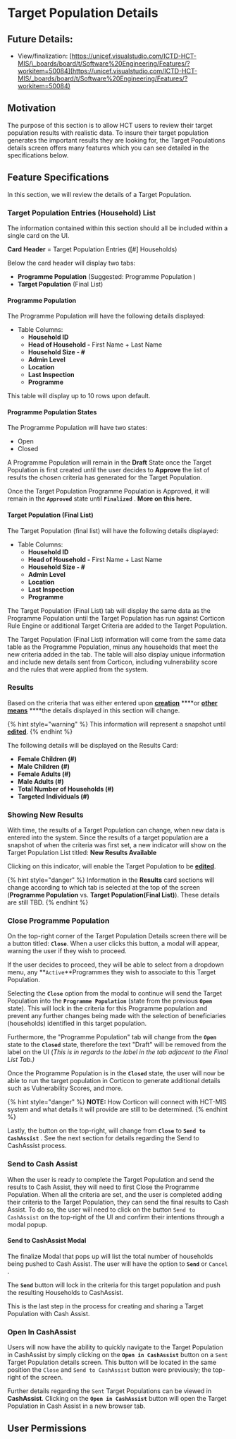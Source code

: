 # Target Population Details

## Future Details: 

* View/finalization: [https://unicef.visualstudio.com/ICTD-HCT-MIS/\_boards/board/t/Software%20Engineering/Features/?workitem=50084](https://unicef.visualstudio.com/ICTD-HCT-MIS/_boards/board/t/Software%20Engineering/Features/?workitem=50084)

## Motivation

The purpose of this section is to allow HCT users to review their target population results with realistic data. To insure their target population generates the important results they are looking for, the Target Populations details screen offers many features which you can see detailed in the specifications below. 

## Feature Specifications

In this section, we will review the details of a Target Population.

### Target Population Entries \(Household\) List

The information contained within this section should all be included within a single card on the UI.

**Card** **Header** = Target Population Entries  \(\[\#\] Households\)

Below the card header will display two tabs:

* **Programme Population** \(Suggested: Programme Population \)
* **Target Population** \(Final List\)

#### **Programme Population**

The Programme Population will have the following details displayed:

* Table Columns:
  * **Household ID**
  * **Head of Household -** First Name + Last Name
  * **Household Size - \#**
  * **Admin Level**
  * **Location**
  * **Last Inspection**
  * **Programme**

This table will display up to 10 rows upon default.

#### Programme Population States

The Programme Population will have two states:

* Open
* Closed

A Programme Population will remain in the **Draft** State once the Target Population is first created until the user decides to **Approve** the list of results the chosen criteria has generated for the Target Population.

Once the Target Population Programme Population is Approved, it will remain in the **`Approved`** state until **`Finalized`** . **More on this here.**

#### Target Population \(Final List\)

The Target Population \(final list\) will have the following details displayed:

* Table Columns:
  * **Household ID**
  * **Head of Household -** First Name + Last Name
  * **Household Size - \#**
  * **Admin Level**
  * **Location**
  * **Last Inspection**
  * **Programme**

The Target Population \(Final List\) tab will display the same data as the Programme Population until the Target Population has run against Corticon Rule Engine or additional Target Criteria are added to the Target Population.

The Target Population \(Final List\) information will come from the same data table as the Programme Population, minus any households that meet the new criteria added in the tab. The table will also display unique information and include new details sent from Corticon, including vulnerability score and the rules that were applied from the system. 



### Results

Based on the criteria that was either entered upon [**creation**](targeting-criteria.md) ****or [**other means**](manage-target-populations-edit-copy-delete.md) ****the details displayed in this section will change. 

{% hint style="warning" %}
This information will represent a snapshot until [**edited**](manage-target-populations-edit-copy-delete.md#editing-criteria).
{% endhint %}

The following details will be displayed on the Results Card:

* **Female Children \(\#\)**
* **Male Children \(\#\)**
* **Female Adults \(\#\)**
* **Male Adults \(\#\)**
* **Total Number of Households \(\#\)**
* **Targeted Individuals \(\#\)**

### Showing New Results

With time, the results of a Target Population can change, when new data is entered into the system. Since the results of a target population are a snapshot of when the criteria was first set, a new indicator will show on the Target Population List titled: **New Results Available**

Clicking on this indicator, will enable the Target Population to be [**edited**](manage-target-populations-edit-copy-delete.md#editing-criteria).

{% hint style="danger" %}
Information in the **Results** card sections will change according to which tab is selected at the top of the screen \(**Programme Population** vs. **Target Population\(Final List\)**\). These details are still TBD.
{% endhint %}



### Close Programme Population

On the top-right corner of the Target Population Details screen there will be a button titled: **`Close`**. When a user clicks this button, a modal will appear, warning the user if they wish to proceed.

If the user decides to proceed, they will be able to select from a dropdown menu, any **`Active`**Programmes they wish to associate to this Target Population.

Selecting the **`Close`** option from the modal to continue will send the Target Population into the **`Programme Population`** \(state from the previous **`Open`** state\). This will lock in the criteria for this Programme population and prevent any further changes being made with the selection of beneficiaries \(households\) identified in this target population. 

Furthermore, the "Programme Population" tab will change from the **`Open`** state to the **`Closed`** state, therefore the text "Draft" will be removed from the label on the UI \(_This is in regards to the label in the tab adjacent to the Final List Tab.\)_

Once the Programme Population is in the **`Closed`** state, the user will now be able to run the target population in Corticon to generate additional details such as Vulnerability Scores, and more. 

{% hint style="danger" %}
**NOTE:** How Corticon will connect with HCT-MIS system and what details it will provide are still to be determined. 
{% endhint %}

Lastly, the button on the top-right, will change from **`Close`** to **`Send to CashAssist`** . See the next section for details regarding the Send to CashAssist process.

### Send to Cash Assist

When the user is ready to complete the Target Population and send the results to Cash Assist, they will need to first Close the Programme Population. When all the criteria are set, and the user is completed adding their criteria to the Target Population, they can send the final results to Cash Assist. To do so, the user will need to click on the button `Send to CashAssist` on the top-right of the UI and confirm their intentions through a modal popup.

#### Send to CashAssist Modal

The finalize Modal that pops up will list the total number of households being pushed to Cash Assist. The user will have the option to **`Send`** or `Cancel` . 

The **`Send`** button will lock in the criteria for this target population and push the resulting Households to CashAssist.

This is the last step in the process for creating and sharing a Target Population with Cash Assist. 

### 

### Open In CashAssist

Users will now have the ability to quickly navigate to the Target Population in CashAssist by simply clicking on the **`Open in CashAssist`** button on a `Sent` Target Population details screen. This button will be located in the same position the `Close` and `Send to CashAssist` button were previously; the top-right of the screen. 

Further details regarding the  `Sent` Target Populations can be viewed in **CashAssist**. Clicking on the **`Open in CashAssist`** button will open the Target Population in Cash Assist in a new browser tab. 

## User Permissions



